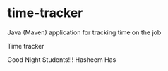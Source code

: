 # time-tracker
Java (Maven) application for tracking time on the job

Time tracker

Good Night Students!!!
 Hasheem Has
